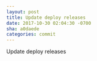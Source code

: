 ```yaml
---
layout: post
title: Update deploy releases
date: 2017-10-30 02:04:30 -0700
sha: a0daede
categories: commit
---
```

Update deploy releases
